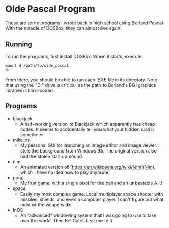 Olde Pascal Program
========================

These are some programs I wrote back in high school using Borland Pascal.
With the miracle of DOSBox, they can almost live again!

Running
--------

To run the programs, first install DOSBox. When it starts, execute:

    mount d /path/to/olde_pascal
    d:
    
From there, you should be able to run each .EXE file in its directory. Note that
using the "D:\" drive is critical, as the path to Borland's BGI graphics
libraries is hard-coded.

Programs
----------

* blackjack
  * A half-working version of Blackjack which apparently has cheap codes. It
    seems to accidentally tell you what your hidden card is sometimes.
* mike_os
  * My personal GUI for launching an image editor and image viewer. I stole the
    background from Windows 95. The original version also had the stolen start
    up sound.
* nim
  * An animated version of [https://en.wikipedia.org/wiki/Nim](Nim), which I
    have no idea how to play anymore.
* pong
  * My first game, with a single pixel for the ball and an unbeatable A.I.!
* space
  * Easily my most complex game. Local multiplayer space shooter with missiles,
    shields, and even a computer player. I can't figure out what most of the
    weapons do.
* InOS
  * An "advanced" windowing system that I was going to use to take over the
    world. Then Bill Gates beat me to it.
